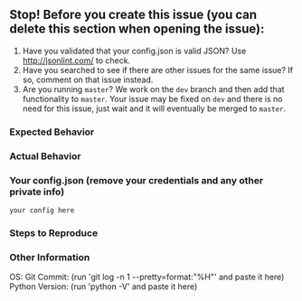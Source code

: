 ## Stop! Before you create this issue (you can delete this section when opening the issue):
1. Have you validated that your config.json is valid JSON? Use http://jsonlint.com/ to check.
2. Have you searched to see if there are other issues for the same issue? If so, comment on that issue instead.
3. Are you running `master`? We work on the `dev` branch and then add that functionality to `master`. Your issue may be fixed on `dev` and there is no need for this issue, just wait and it will eventually be merged to `master`.

### Expected Behavior


### Actual Behavior


### Your config.json (remove your credentials and any other private info)
```
your config here
```

### Steps to Reproduce


### Other Information
OS:
Git Commit: (run 'git log -n 1 --pretty=format:"%H"' and paste it here)
Python Version: (run 'python -V' and paste it here)
